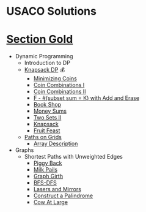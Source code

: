 # USACO Solutions

# [Section Gold](https://usaco.guide/gold/)
- Dynamic Programming
    - Introduction to DP
    - [Knapsack DP](https://usaco.guide/gold/knapsack?lang=cpp) 💰
      - [Minimizing Coins](https://github.com/minionly/USACO/blob/main/USACO/Minimizing%20Coins.cpp)
      - [Coin Combinations I](https://github.com/minionly/USACO/blob/main/USACO/Coin%20Combinations%20)
      - [Coin Combinations II](https://github.com/minionly/USACO/blob/main/USACO/Coin%20Combinations%20II)
      - [F - #(subset sum = K) with Add and Erase](https://github.com/minionly/USACO/blob/main/USACO/F%20-%20%23(subset%20sum%20%3D%20K)%20with%20Add%20and%20Erase)
      - [Book Shop](https://github.com/minionly/USACO/blob/main/USACO/Book%20Shop)
      - [Money Sums](https://github.com/minionly/USACO/blob/main/USACO/Money%20Sums)
      - [Two Sets II](https://github.com/minionly/USACO/blob/main/USACO/Two%20Sets%20II)
      - [Knapsack](https://github.com/minionly/USACO/blob/main/USACO/Knapsack)
      - [Fruit Feast](https://github.com/minionly/USACO/blob/main/USACO/Fruit%20Feast)
    - [Paths on Grids](https://usaco.guide/gold/paths-grids?lang=cpp)
      - [Array Description](https://github.com/minionly/USACO/blob/main/USACO/Array%20Description)
- Graphs
    - Shortest Paths with Unweighted Edges
      - [Piggy Back](https://github.com/minionly/USACO/blob/main/USACO/Piggyback)
      - [Milk Pails](https://github.com/minionly/USACO/blob/main/USACO/Milk%20Pails)
      - [Graph Girth](https://github.com/minionly/USACO/blob/main/USACO/Graph%20Girth)
      - [BFS-DFS](https://github.com/minionly/USACO/blob/main/USACO/BFS-DFS)
      - [Lasers and Mirrors](https://github.com/minionly/USACO/blob/main/USACO/Lasers%20and%20Mirrors)
      - [Construct a Palindrome](https://github.com/minionly/USACO/blob/main/USACO/Construct%20a%20Palindrome)
      - [Cow At Large](https://github.com/minionly/USACO/blob/main/USACO/Cow%20At%20Large)

